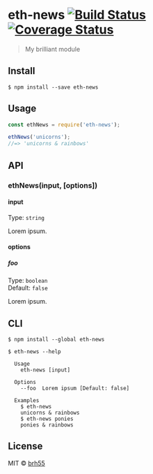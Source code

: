 # eth-news [![Build Status](https://travis-ci.org/brh55/eth-news.svg?branch=master)](https://travis-ci.org/brh55/eth-news) [![Coverage Status](https://coveralls.io/repos/github/brh55/eth-news/badge.svg?branch=master)](https://coveralls.io/github/brh55/eth-news?branch=master)

> My brilliant module


## Install

```
$ npm install --save eth-news
```


## Usage

```js
const ethNews = require('eth-news');

ethNews('unicorns');
//=> 'unicorns & rainbows'
```


## API

### ethNews(input, [options])

#### input

Type: `string`

Lorem ipsum.

#### options

##### foo

Type: `boolean`<br>
Default: `false`

Lorem ipsum.


## CLI

```
$ npm install --global eth-news
```

```
$ eth-news --help

  Usage
    eth-news [input]

  Options
    --foo  Lorem ipsum [Default: false]

  Examples
    $ eth-news
    unicorns & rainbows
    $ eth-news ponies
    ponies & rainbows
```


## License

MIT © [brh55](https://github.com/brh55/cli-eth-price)
